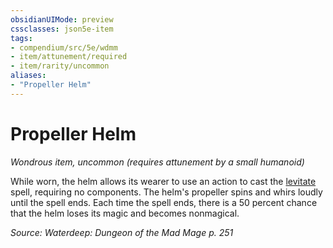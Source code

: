 ```yaml
---
obsidianUIMode: preview
cssclasses: json5e-item
tags:
- compendium/src/5e/wdmm
- item/attunement/required
- item/rarity/uncommon
aliases: 
- "Propeller Helm"
---
```

# Propeller Helm
*Wondrous item, uncommon (requires attunement by a small humanoid)*  


While worn, the helm allows its wearer to use an action to cast the [levitate](Mechanics/spells/levitate.md) spell, requiring no components. The helm's propeller spins and whirs loudly until the spell ends. Each time the spell ends, there is a 50 percent chance that the helm loses its magic and becomes nonmagical.

*Source: Waterdeep: Dungeon of the Mad Mage p. 251*